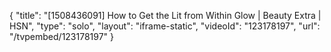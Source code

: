{
    "title": "[1508436091] How to Get the Lit from Within Glow | Beauty Extra | HSN",
    "type": "solo",
    "layout": "iframe-static",
    "videoId": "123178197",
    "url": "\/tvpembed\/123178197"
}
